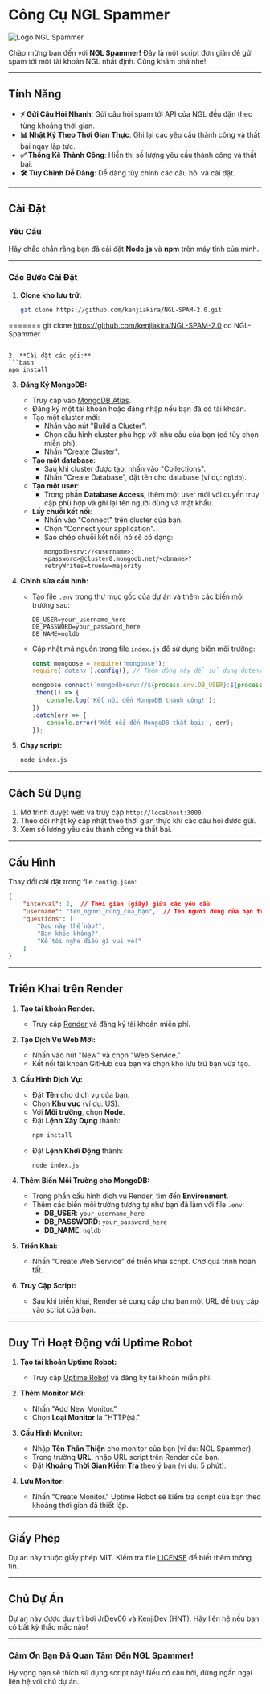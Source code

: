 
# Công Cụ NGL Spammer

![Logo NGL Spammer](logo.jpeg)

Chào mừng bạn đến với **NGL Spammer!** Đây là một script đơn giản để gửi spam tới một tài khoản NGL nhất định. Cùng khám phá nhé!

---

## Tính Năng

- **⚡ Gửi Câu Hỏi Nhanh**: Gửi câu hỏi spam tới API của NGL đều đặn theo từng khoảng thời gian.
- **📊 Nhật Ký Theo Thời Gian Thực**: Ghi lại các yêu cầu thành công và thất bại ngay lập tức.
- **✅ Thống Kê Thành Công**: Hiển thị số lượng yêu cầu thành công và thất bại.
- **🛠️ Tùy Chỉnh Dễ Dàng**: Dễ dàng tùy chỉnh các câu hỏi và cài đặt.

---

## Cài Đặt

### Yêu Cầu

Hãy chắc chắn rằng bạn đã cài đặt **Node.js** và **npm** trên máy tính của mình.

---

### Các Bước Cài Đặt

1. **Clone kho lưu trữ:**
   ```bash
   git clone https://github.com/kenjiakira/NGL-SPAM-2.0.git
=======
   git clone https://github.com/kenjiakira/NGL-SPAM-2.0
   cd NGL-Spammer
   ```

2. **Cài đặt các gói:**
   ```bash
   npm install
   ```

3. **Đăng Ký MongoDB:**
   - Truy cập vào [MongoDB Atlas](https://www.mongodb.com/cloud/atlas).
   - Đăng ký một tài khoản hoặc đăng nhập nếu bạn đã có tài khoản.
   - Tạo một cluster mới:
     - Nhấn vào nút "Build a Cluster".
     - Chọn cấu hình cluster phù hợp với nhu cầu của bạn (có tùy chọn miễn phí).
     - Nhấn "Create Cluster".
   - **Tạo một database**:
     - Sau khi cluster được tạo, nhấn vào "Collections".
     - Nhấn "Create Database", đặt tên cho database (ví dụ: `ngldb`).
   - **Tạo một user**:
     - Trong phần **Database Access**, thêm một user mới với quyền truy cập phù hợp và ghi lại tên người dùng và mật khẩu.
   - **Lấy chuỗi kết nối**:
     - Nhấn vào "Connect" trên cluster của bạn.
     - Chọn "Connect your application".
     - Sao chép chuỗi kết nối, nó sẽ có dạng:
       ```plaintext
       mongodb+srv://<username>:<password>@cluster0.mongodb.net/<dbname>?retryWrites=true&w=majority
       ```

4. **Chỉnh sửa cấu hình:**
   - Tạo file `.env` trong thư mục gốc của dự án và thêm các biến môi trường sau:
     ```plaintext
     DB_USER=your_username_here
     DB_PASSWORD=your_password_here
     DB_NAME=ngldb
     ```

   - Cập nhật mã nguồn trong file `index.js` để sử dụng biến môi trường:
     ```javascript
     const mongoose = require('mongoose');
     require('dotenv').config(); // Thêm dòng này để sử dụng dotenv

     mongoose.connect(`mongodb+srv://${process.env.DB_USER}:${process.env.DB_PASSWORD}@ngl.5koo9.mongodb.net/${process.env.DB_NAME}?retryWrites=true&w=majority`)
     .then(() => {
         console.log('Kết nối đến MongoDB thành công!');
     })
     .catch(err => {
         console.error('Kết nối đến MongoDB thất bại:', err);
     });
     ```

5. **Chạy script:**
   ```bash
   node index.js
   ```

---

## Cách Sử Dụng

1. Mở trình duyệt web và truy cập `http://localhost:3000`.
2. Theo dõi nhật ký cập nhật theo thời gian thực khi các câu hỏi được gửi.
3. Xem số lượng yêu cầu thành công và thất bại.

---

## Cấu Hình

Thay đổi cài đặt trong file `config.json`:

```json
{
    "interval": 2,  // Thời gian (giây) giữa các yêu cầu
    "username": "tên_người_dùng_của_bạn",  // Tên người dùng của bạn trên NGL
    "questions": [
        "Dạo này thế nào?",
        "Bạn khỏe không?",
        "Kể tôi nghe điều gì vui vẻ!"
    ]
}
```

---

## Triển Khai trên Render

1. **Tạo tài khoản Render:**
   - Truy cập [Render](https://render.com) và đăng ký tài khoản miễn phí.

2. **Tạo Dịch Vụ Web Mới:**
   - Nhấn vào nút "New" và chọn "Web Service."
   - Kết nối tài khoản GitHub của bạn và chọn kho lưu trữ bạn vừa tạo.

3. **Cấu Hình Dịch Vụ:**
   - Đặt **Tên** cho dịch vụ của bạn.
   - Chọn **Khu vực** (ví dụ: US).
   - Với **Môi trường**, chọn **Node**.
   - Đặt **Lệnh Xây Dựng** thành:
     ```bash
     npm install
     ```
   - Đặt **Lệnh Khởi Động** thành:
     ```bash
     node index.js
     ```

4. **Thêm Biến Môi Trường cho MongoDB:**
   - Trong phần cấu hình dịch vụ Render, tìm đến **Environment**.
   - Thêm các biến môi trường tương tự như bạn đã làm với file `.env`:
     - **DB_USER**: `your_username_here`
     - **DB_PASSWORD**: `your_password_here`
     - **DB_NAME**: `ngldb`

5. **Triển Khai:**
   - Nhấn "Create Web Service" để triển khai script. Chờ quá trình hoàn tất.

6. **Truy Cập Script:**
   - Sau khi triển khai, Render sẽ cung cấp cho bạn một URL để truy cập vào script của bạn.

---

## Duy Trì Hoạt Động với Uptime Robot

1. **Tạo tài khoản Uptime Robot:**
   - Truy cập [Uptime Robot](https://uptimerobot.com) và đăng ký tài khoản miễn phí.

2. **Thêm Monitor Mới:**
   - Nhấn "Add New Monitor."
   - Chọn **Loại Monitor** là "HTTP(s)."

3. **Cấu Hình Monitor:**
   - Nhập **Tên Thân Thiện** cho monitor của bạn (ví dụ: NGL Spammer).
   - Trong trường **URL**, nhập URL script trên Render của bạn.
   - Đặt **Khoảng Thời Gian Kiểm Tra** theo ý bạn (ví dụ: 5 phút).

4. **Lưu Monitor:**
   - Nhấn "Create Monitor." Uptime Robot sẽ kiểm tra script của bạn theo khoảng thời gian đã thiết lập.

---

## Giấy Phép

Dự án này thuộc giấy phép MIT. Kiểm tra file [LICENSE](LICENSE) để biết thêm thông tin.

---

## Chủ Dự Án

Dự án này được duy trì bởi JrDev06 và KenjiDev (HNT). Hãy liên hệ nếu bạn có bất kỳ thắc mắc nào!

---

### Cảm Ơn Bạn Đã Quan Tâm Đến NGL Spammer!

Hy vọng bạn sẽ thích sử dụng script này! Nếu có câu hỏi, đừng ngần ngại liên hệ với chủ dự án.
